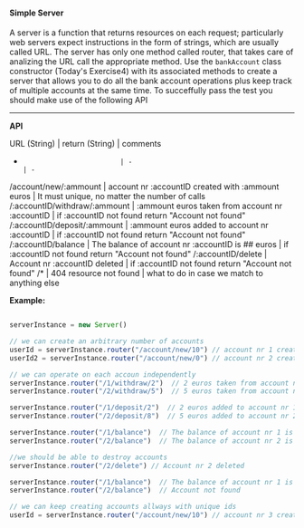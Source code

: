 #### Simple Server

A server is a function that returns resources on each request; particularly web servers expect instructions in the form of strings, which are usually called URL. The server has only one method called router, that takes care of analizing the URL call the appropriate method.
Use the ```bankAccount``` class constructor (Today's Exercise4) with its associated methods to create a server that allows you to do all the bank account operations plus keep track of multiple accounts at the same time.
To succeffully pass the test you should make use of the following API

---
**API**

URL (String)                  | return (String)                                  | comments
-                             | -                                                | -
/account/new/:ammount         | account nr :accountID created with :ammount euros | It must unique, no matter the number of calls
/:accountID/withdraw/:ammount | :ammount euros taken from account nr :accountID  | if :accountID not found return "Account not found"
/:accountID/deposit/:ammount  | :ammount euros added to account nr :accountID    | if :accountID not found return "Account not found"
/:accountID/balance           | The balance of account nr :accountID is ## euros | if :accountID not found return "Account not found"
/:accountID/delete            | Account nr :accountID deleted                    | if :accountID not found return "Account not found"
/*                            | 404 resource not found                           | what to do in case we match to anything else

**Example:**
```jsx

serverInstance = new Server()

// we can create an arbitrary number of accounts
userId = serverInstance.router("/account/new/10") // account nr 1 created with 10 euros
userId2 = serverInstance.router("/account/new/0") // account nr 2 created with 0 euros

// we can operate on each accoun independently
serverInstance.router("/1/withdraw/2")  // 2 euros taken from account nr 1
serverInstance.router("/2/withdraw/5")  // 5 euros taken from account nr 2

serverInstance.router("/1/deposit/2")  // 2 euros added to account nr 1
serverInstance.router("/2/deposit/8")  // 5 euros added to account nr 2

serverInstance.router("/1/balance")  // The balance of account nr 1 is 10 euros
serverInstance.router("/2/balance")  // The balance of account nr 2 is 3 euros

//we should be able to destroy accounts
serverInstance.router("/2/delete") // Account nr 2 deleted

serverInstance.router("/1/balance")  // The balance of account nr 1 is 10 euros
serverInstance.router("/2/balance")  // Account not found

// we can keep creating accounts allways with unique ids
userId = serverInstance.router("/account/new/10") // account nr 3 created with 10 euros

```



